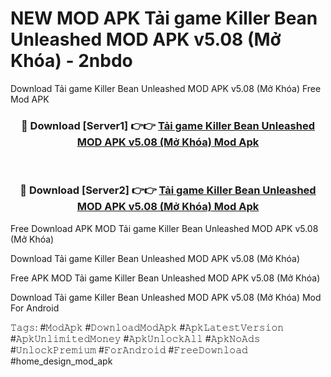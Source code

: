 # NEW MOD APK Tải game Killer Bean Unleashed MOD APK v5.08 (Mở Khóa) - 2nbdo
Download Tải game Killer Bean Unleashed MOD APK v5.08 (Mở Khóa) Free Mod APK

<div align="center">
<h3>🔴 Download [Server1] 👉👉 <a href="https://apk-comot.site?title=Tải_game_Killer_Bean_Unleashed_MOD_APK_v5.08_(Mở_Khóa)">Tải game Killer Bean Unleashed MOD APK v5.08 (Mở Khóa) Mod Apk</a></h3><br>

<h3>🔴 Download [Server2] 👉👉 <a href="https://apk-comot.site?title=Tải_game_Killer_Bean_Unleashed_MOD_APK_v5.08_(Mở_Khóa)">Tải game Killer Bean Unleashed MOD APK v5.08 (Mở Khóa) Mod Apk</a></h3>
</div>


Free Download APK MOD Tải game Killer Bean Unleashed MOD APK v5.08 (Mở Khóa)

Download Tải game Killer Bean Unleashed MOD APK v5.08 (Mở Khóa) 

Free APK MOD Tải game Killer Bean Unleashed MOD APK v5.08 (Mở Khóa) 

Download Tải game Killer Bean Unleashed MOD APK v5.08 (Mở Khóa) Mod For Android

𝚃𝚊𝚐𝚜: #𝙼𝚘𝚍𝙰𝚙𝚔 #𝙳𝚘𝚠𝚗𝚕𝚘𝚊𝚍𝙼𝚘𝚍𝙰𝚙𝚔 #𝙰𝚙𝚔𝙻𝚊𝚝𝚎𝚜𝚝𝚅𝚎𝚛𝚜𝚒𝚘𝚗 #𝙰𝚙𝚔𝚄𝚗𝚕𝚒𝚖𝚒𝚝𝚎𝚍𝙼𝚘𝚗𝚎𝚢 #𝙰𝚙𝚔𝚄𝚗𝚕𝚘𝚌𝚔𝙰𝚕𝚕 #𝙰𝚙𝚔𝙽𝚘𝙰𝚍𝚜 #𝚄𝚗𝚕𝚘𝚌𝚔𝙿𝚛𝚎𝚖𝚒𝚞𝚖 #𝙵𝚘𝚛𝙰𝚗𝚍𝚛𝚘𝚒𝚍 #𝙵𝚛𝚎𝚎𝙳𝚘𝚠𝚗𝚕𝚘𝚊𝚍 #home_design_mod_apk